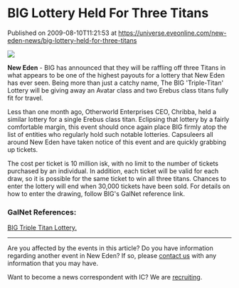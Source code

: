 # BIG Lottery Held For Three Titans
Published on 2009-08-10T11:21:53 at https://universe.eveonline.com/new-eden-news/big-lottery-held-for-three-titans

![](http://www.eve-ic.net/media/assets/icarticlebanner.png)  
  
 **New Eden** \- BIG has announced that they will be raffling off three Titans in what appears to be one of the highest payouts for a lottery that New Eden has ever seen. Being more than just a catchy name, The BIG 'Triple-Titan' Lottery will be giving away an Avatar class and two Erebus class titans fully fit for travel.  
  
Less than one month ago, Otherworld Enterprises CEO, Chribba, held a similar lottery for a single Erebus class titan. Eclipsing that lottery by a fairly comfortable margin, this event should once again place BIG firmly atop the list of entities who regularly hold such notable lotteries. Capsuleers all around New Eden have taken notice of this event and are quickly grabbing up tickets.  
  
The cost per ticket is 10 million isk, with no limit to the number of tickets purchased by an individual. In addition, each ticket will be valid for each draw, so it is possible for the same ticket to win all three titans. Chances to enter the lottery will end when 30,000 tickets have been sold. For details on how to enter the drawing, follow BIG's GalNet reference link.

### GalNet References:

[BIG Triple Titan Lottery.](http://www.eveonline.com/ingameboard.asp?a=topic&threadID=1140843&sid=661528497)

* * *

Are you affected by the events in this article? Do you have information regarding another event in New Eden? If so, please [contact us](http://myeve.eve-online.com/news.asp?a=submitrp) with any information that you may have.  
  
Want to become a news correspondent with IC? We are [recruiting](http://www.eveonline.com/isd.asp).
